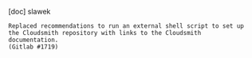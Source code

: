 [doc] slawek

    Replaced recommendations to run an external shell script to set up
    the Cloudsmith repository with links to the Cloudsmith
    documentation.
    (Gitlab #1719)
